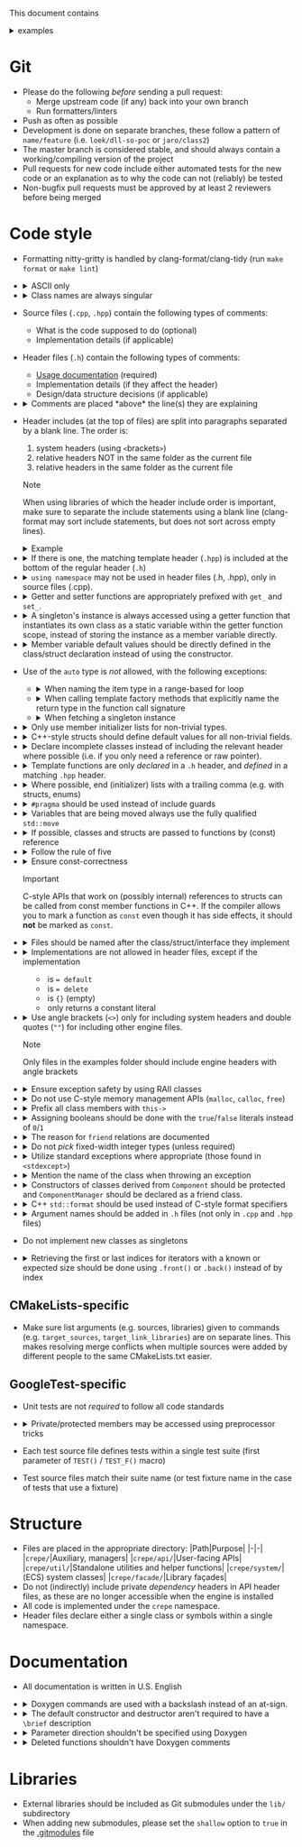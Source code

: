 This document contains
<details><summary>
examples
</summary>
that you can click on to open them.
</details>

# Git

- Please do the following *before* sending a pull request:
  - Merge upstream code (if any) back into your own branch
  - Run formatters/linters
- Push as often as possible
- Development is done on separate branches, these follow a pattern of
  `name/feature` (i.e. `loek/dll-so-poc` or `jaro/class2`)
- The master branch is considered stable, and should always contain a
  working/compiling version of the project
- Pull requests for new code include either automated tests for the new code or
  an explanation as to why the code can not (reliably) be tested
- Non-bugfix pull requests must be approved by at least 2 reviewers before being
  merged

<!--
- TODO: tagging / versions
-->

# Code style

- Formatting nitty-gritty is handled by clang-format/clang-tidy (run `make
  format` or `make lint`)
- <details><summary>
  ASCII only
  </summary><table><tr><th>Good</th><th>Bad</th></tr><tr><td>

  ```cpp
  // crepe startup message
  std::string message = "Hello, world!";
  ```
  </td><td>

  ```cpp
  // crêpe startup message
  std::string message = "こんにちは世界";
  ```
  </td></tr></table></details>
- <details><summary>
  Class names are always singular
  </summary><table><tr><th>Good</th><th>Bad</th></tr><tr><td>

  ```cpp
  class Foo {};
  ```
  </td><td>

  ```cpp
  class Cars {};
  ```
  </td></tr></table></details>
- Source files (`.cpp`, `.hpp`) contain the following types of comments:
  - What is the code supposed to do (optional)
  - Implementation details (if applicable)
- Header files (`.h`) contain the following types of comments:
  - [Usage documentation](#documentation) (required)
  - Implementation details (if they affect the header)
  - Design/data structure decisions (if applicable)
- <details><summary>
  Comments are placed *above* the line(s) they are explaining
  </summary><table><tr><th>Good</th><th>Bad</th></tr><tr><td>

  ```cpp
  int add(int a, int b) {
    // add numbers
    int out = a + b;
    return out;
  }
  ```
  </td><td>

  ```cpp
  int add(int a, int b) {
    int out = a + b; // add numbers
    return out;
  }
  ```
  </td></tr></table></details>
- Header includes (at the top of files) are split into paragraphs separated by
  a blank line. The order is:
  1. system headers (using `<`brackets`>`)
  2. relative headers NOT in the same folder as the current file
  3. relative headers in the same folder as the current file

  > [!NOTE]
  > When using libraries of which the header include order is important, make
  > sure to separate the include statements using a blank line (clang-format
  > may sort include statements, but does not sort across empty lines).

  <details><summary>Example</summary>
  <table><tr><th>Good</th><th>Bad</th></tr><tr><td>

  ```cpp
  #include <SDL2/SDL.h>
  #include <iostream>

  #include "api/Sprite.h"
  #include "util/log.h"

  #include "SDLContext.h"
  ```
  </td><td>

  ```cpp
  #include <SDL2/SDL.h>
  #include "SDLContext.h"
  #include "util/log.h"
  #include <iostream>
  #include "api/Sprite.h"
  ```
  </td></tr></table></details>
- <details><summary>
  If there is one, the matching template header (<code>.hpp</code>) is included
  at the bottom of the regular header (<code>.h</code>)
  </summary><table><tr><th>Good</th><th>Bad</th></tr><tr><td>

  Foo.h:
  ```cpp
  #pragma once

  template <typename T>
  void foo();

  #include "Foo.hpp"
  ```

  Foo.hpp:
  ```cpp
  #pragma once
  #include "Foo.h"

  template <typename T>
  void foo() {
    // ...
  }
  ```
  </td><td>

  Foo.h:
  ```cpp
  #pragma once

  template <typename T>
  void foo();
  ```

  Foo.hpp:
  ```cpp
  #pragma once
  #include "Foo.h"

  template <typename T>
  void foo() {
    // ...
  }
  ```
  </td></tr></table></details>
- <details><summary>
  <code>using namespace</code> may not be used in header files (.h, .hpp), only
  in source files (.cpp).
  </summary><table><tr><th>Good</th><th>Bad</th></tr><tr><td>

  example.h:
  ```cpp
  namespace crepe {
  void foo();
  }
  ```
  
  example.cpp:
  ```cpp
  #include "example.h"
  using namespace crepe;
  void foo() {}
  ```
  </td><td>

  example.h:
  ```cpp
  namespace crepe {
  template <typename T>
  T foo();
  }
  ```
  
  example.hpp:
  ```cpp
  #include "example.h"
  using namespace crepe;
  template <typename T>
  T foo();
  ```
  </td></tr></table></details>

- <details><summary>
  Getter and setter functions are appropriately prefixed with <code>get_</code>
  and <code>set_</code>.
  </summary><table><tr><th>Good</th><th>Bad</th></tr><tr><td>

  ```cpp
  class Foo {
  public:
    int get_speed() const;
    void set_speed(int speed);
  private:
    int speed;
  };
  
  ```
  </td><td>

  ```cpp
  class Foo {
  public:
    int speed() const;
    void set_speed(int speed);
  private:
    int speed;
  };
  ```
  </td></tr></table></details>
- <details><summary>
  A singleton's instance is always accessed using a getter function that
  instantiates its own class as a static variable within the getter function
  scope, instead of storing the instance as a member variable directly.
  </summary><table><tr><th>Good</th><th>Bad</th></tr><tr><td>

  ```cpp
  class Foo {
    Foo & get_instance() {
      static Foo instance;
      return instance;
    }
  };
  ```
  </td><td>

  ```cpp
  Foo Foo::instance {};

  class Foo {
    static Foo instance;
    Foo & get_instance() { return Foo::instance; }
  };

  ```
  </td></tr></table></details>
- <details><summary>
  Member variable default values should be directly defined in the class/struct
  declaration instead of using the constructor.
  </summary><table><tr><th>Good</th><th>Bad</th></tr><tr><td>

  ```cpp
  class Foo {
    int speed = 0;
  };
  
  ```
  </td><td>

  ```cpp
  class Foo {
    Foo() : speed(0) {}
    int speed;
  };
  ```
  </td></tr></table></details>
- Use of the `auto` type is *not* allowed, with the following exceptions:
  - <details><summary>
    When naming the item type in a range-based for loop
    </summary>

    ```cpp
    for (auto & item : foo()) {
      // ...
    }
    ```
    </details>
  - <details><summary>
    When calling template factory methods that explicitly name the return type
    in the function call signature
    </summary>

    ```cpp
    auto ptr = make_unique<Foo>();
    ```
    </details>
  - <details><summary>
    When fetching a singleton instance
    </summary>

    ```cpp
    auto & mgr = crepe::api::Config::get_instance();
    ```
    </details>

- <details><summary>
  Only use member initializer lists for non-trivial types.
  </summary><table><tr><th>Good</th><th>Bad</th></tr><tr><td>

  ```cpp
  class Foo {
  public:
    Foo() : bar("baz") {}
  private:
    std::string bar;
  };
  
  ```
  </td><td>

  ```cpp
  class Foo {
  public:
    Foo() : bar(0) {}
  private:
    int bar;
  };
  ```
  </td></tr></table></details>
- <details><summary>
  C++-style structs should define default values for all non-trivial fields.
  </summary><table><tr><th>Good</th><th>Bad</th></tr><tr><td>

  ```cpp
  struct Foo {
    int bar = 0;
    std::string baz;
  };
  ```
  </td><td>

  ```cpp
  struct Foo {
    int bar;
    std::string baz;
  };
  ```
  </td></tr></table></details>
- <details><summary>
  Declare incomplete classes instead of including the relevant header where
  possible (i.e. if you only need a reference or raw pointer).
  </summary><table><tr><th>Good</th><th>Bad</th></tr><tr><td>

  ```cpp
  class Bar;
  class Foo {
    Bar & bar;
  };
  
  ```
  </td><td>

  ```cpp
  #include "Bar.h"
  class Foo {
    Bar & bar;
  };
  ```
  </td></tr></table></details>
- <details><summary>
  Template functions are only <i>declared</i> in a <code>.h</code> header, and
  <i>defined</i> in a matching <code>.hpp</code> header.
  </summary><table><tr><th>Good</th><th>Bad</th></tr><tr><td>

  add.h:
  ```cpp
  template <typename T>
  T add(T a, T b);

  #include "add.hpp"
  ```
  
  add.hpp:
  ```cpp
  #include "add.h"

  template <typename T>
  T add(T a, T b) {
    return a + b;
  }
  ```
  </td><td>

  add.h:
  ```cpp
  template <typename T>
  T add(T a, T b) {
    return a + b;
  }
  ```
  </td></tr></table></details>
- <details><summary>
  Where possible, end (initializer) lists with a trailing comma (e.g. with
  structs, enums)
  </summary><table><tr><th>Good</th><th>Bad</th></tr><tr><td>

  ```cpp
  enum Color {
    Red,
    Green,
    Blue,
  };
  
  ```
  </td><td>

  ```cpp
  enum Color {
    Red,
    Green,
    Blue
  };
  ```
  </td></tr></table></details>
- <details><summary>
  <code>#pragma</code> should be used instead of include guards
  </summary><table><tr><th>Good</th><th>Bad</th></tr><tr><td>

  ```cpp
  #pragma once

  // ...
  ```
  </td><td>

  ```cpp
  #ifndef __INCLUDED_H
  #define __INCLUDED_H

  // ...

  #endif
  ```
  </td></tr></table></details>
- <details><summary>
  Variables that are being moved always use the fully qualified
  <code>std::move</code>
  </summary><table><tr><th>Good</th><th>Bad</th></tr><tr><td>

  ```cpp
  using namespace std;
  string foo = "bar";
  ref_fn(std::move(foo));
  ```
  </td><td>

  ```cpp
  using namespace std;
  string foo = "bar";
  ref_fn(move(foo));
  ```
  </td></tr></table></details>
- <details><summary>
  If possible, classes and structs are passed to functions by (const) reference
  </summary><table><tr><th>Good</th><th>Bad</th></tr><tr><td>

  ```cpp
  void foo(const Point & p);
  ```
  </td><td>

  ```cpp
  void foo(Point & p);
  void bar(Point p);
  ```
  </td></tr></table></details>
- <details><summary>
  Follow the rule of five
  </summary><table><tr><th>Good</th><th>Bad</th></tr><tr><td>

  ```cpp
  class Foo {
  public:
    Foo();
    ~Foo();
    Foo(Foo &&) noexcept;
    Foo & operator = (const Foo &);
    Foo & operator = (Foo &&) noexcept;
  };
  ```
  </td><td>

  ```cpp
  class Foo {
  public:
    Foo();
    ~Foo();
  };
  ```
  </td></tr></table></details>
- <details><summary>
  Ensure const-correctness

  > [!IMPORTANT]
  > C-style APIs that work on (possibly internal) references to structs can be
  > called from const member functions in C++. If the compiler allows you to
  > mark a function as `const` even though it has side effects, it should
  > **not** be marked as `const`.
  </summary><table><tr><th>Good</th><th>Bad</th></tr><tr><td>

  ```cpp
  class Foo {
  public:
    int get_value() const;
    void set_value(int new_value);
    const std::string & get_name() const;
    void set_name(const std::string & new_name);
  private:
    int value;
    std::string name;
  };
  ```
  </td><td>

  ```cpp
  class Foo {
  public:
    int get_value();
    void set_value(int new_value);
    std::string get_name();
    void set_name(std::string new_name);
  private:
    int value;
    std::string name;
  };
  ```
  </td></tr></table></details>
- <details><summary>
  Files should be named after the class/struct/interface they implement
  </summary><table><tr><th>Good</th><th>Bad</th></tr><tr><td>

  ```cpp
  MyClass.h
  MyClass.cpp
  MyClass.hpp
  ```
  </td><td>

  ```cpp
  my_class.h
  myClass.cpp
  my-class.hpp
  ```
  </td></tr></table></details>
- <details><summary>
  Implementations are not allowed in header files, except if the implementation

  - is `= default`
  - is `= delete`
  - is `{}` (empty)
  - only returns a constant literal
  </summary><table><tr><th>Good</th><th>Bad</th></tr><tr><td>

  ```cpp
  class Foo {
  public:
    int get_value() const { return 42; }
  };
  ```
  </td><td>

  ```cpp
  class Foo {
  public:
    int calculate_value() const {
      int result = 0;
      // complex calculation
      return result;
    }
  };
  ```
  </td></tr></table></details>
- <details><summary>
  Use angle brackets (<code><></code>) only for including system headers and
  double quotes (<code>""</code>) for including other engine files.

  > [!NOTE]
  > Only files in the examples folder should include engine headers with angle
  > brackets
  </summary><table><tr><th>Good</th><th>Bad</th></tr><tr><td>

  ```cpp
  #include <iostream>

  #include "facade/Sound.h"
  ```
  </td><td>

  ```cpp
  #include <iostream>
  #include <crepe/facade/Sound.h>
  ```
  </td></tr></table></details>
- <details><summary>
  Ensure exception safety by using RAII classes
  </summary><table><tr><th>Good</th><th>Bad</th></tr><tr><td>

  ```cpp
  auto foo = std::make_unique<Foo>();
  ```
  </td><td>

  ```cpp
  Foo* foo = new Foo();
  // ...
  delete foo;
  ```
  </td></tr></table></details>
- <details><summary>
  Do not use C-style memory management APIs (<code>malloc</code>,
  <code>calloc</code>, <code>free</code>)
  </summary><table><tr><th>Good</th><th>Bad</th></tr><tr><td>

  ```cpp
  Foo * foo = new Foo();
  delete foo;
  ```
  </td><td>

  ```cpp
  Foo * foo = (Foo *) malloc(sizeof(Foo));
  free(foo);
  ```
  </td></tr></table></details>
- <details><summary>
  Prefix all class members with <code>this-></code>
  </summary><table><tr><th>Good</th><th>Bad</th></tr><tr><td>

  ```cpp
  void Foo::set_value(int value) {
    this->value = value;
  }
  ```
  </td><td>

  ```cpp
  void Foo::set_value(int new_value) {
    value = new_value;
  }
  ```
  </td></tr></table></details>
- <details><summary>
  Assigning booleans should be done with the
  <code>true</code>/<code>false</code> literals instead of
  <code>0</code>/<code>1</code>
  </summary><table><tr><th>Good</th><th>Bad</th></tr><tr><td>

  ```cpp
  bool foo = true;
  bool bar = false;
  ```
  </td><td>

  ```cpp
  bool foo = 1;
  bool bar = 0;
  ```
  </td></tr></table></details>
- <details><summary>
  The reason for <code>friend</code> relations are documented
  </summary><table><tr><th>Good</th><th>Bad</th></tr><tr><td>

  ```cpp
  //! ComponentManager calls the private constructor of this class
  friend class ComponentManager;
  ```
  </td><td>

  ```cpp
  friend class ComponentManager;
  ```
  </td></tr></table></details>
- <details><summary>
  Do not <i>pick</i> fixed-width integer types (unless required)
  </summary><table><tr><th>Good</th><th>Bad</th></tr><tr><td>

  ```cpp
  unsigned long long foo();
  ```
  </td><td>

  ```cpp
  uint64_t foo();
  ```
  </td></tr></table></details>
- <details><summary>
  Utilize standard exceptions where appropriate (those found in <code>&lt;stdexcept&gt;</code>)
  </summary><table><tr><th>Good</th><th>Bad</th></tr><tr><td>

  ```cpp
  #include <stdexcept>

  // ...

  if (foo == nullptr) {
    throw std::runtime_error("What is wrong");
  }
  ```
  </td><td>

  ```cpp
  if (foo == nullptr) {
    std::cout << "What is wrong" << std::endl;
    exit(1);
  }
  ```
  </td></tr></table></details>
- <details><summary>
  Mention the name of the class when throwing an exception
  </summary><table><tr><th>Good</th><th>Bad</th></tr><tr><td>

  ```cpp
  Foo::bar() {
    if (...)
      throw std::runtime_error("Foo: big error!");
  }
  ```
  </td><td>

  ```cpp
  Foo::bar() {
    if (...)
      throw std::runtime_error("big error!");
  }
  ```
  </td></tr></table></details>
- <details><summary>
  Constructors of classes derived from <code>Component</code> should be
  protected and <code>ComponentManager</code> should be declared as a friend
  class.
  </summary><table><tr><th>Good</th><th>Bad</th></tr><tr><td>

  ```cpp
  class MyComponent : public Component {
  protected:
    MyComponent(...);
    //! Only ComponentManager is allowed to create components
    friend class ComponentManager;
  };
  ```
  </td><td>

  ```cpp
  class MyComponent : public Component {
  public:
    MyComponent(...);
  };
  ```
  </td></tr></table></details>
- <details><summary>
  C++ <code>std::format</code> should be used instead of C-style format specifiers
  </summary><table><tr><th>Good</th><th>Bad</th></tr><tr><td>

  ```cpp
  std::string message = std::format("Hello, {}", name);

  dbg_logf("Here too: {}", 3);

  throw std::runtime_error(std::format("Or here: {}", 5));
  ```
  </td><td>

  ```cpp
  char message[50];
  sprintf(message, "Hello, %s", name);
  ```
  </td></tr></table></details>
- <details><summary>
  Argument names should be added in <code>.h</code> files (not only in
  <code>.cpp</code> and <code>.hpp</code> files)
  </summary><table><tr><th>Good</th><th>Bad</th></tr><tr><td>

  Foo.h:
  ```cpp
  void foo(int bar);
  ```

  Foo.cpp:
  ```cpp
  void foo(int bar) {
    // ...
  }
  ```
  </td><td>

  Foo.h:
  ```cpp
  void foo(int);
  ```

  Foo.cpp:
  ```cpp
  void foo(int bar) {
    // ...
  }
  ```
  </td></tr></table></details>
- Do not implement new classes as singletons
- <details><summary>
  Retrieving the first or last indices for iterators with a known or expected
  size should be done using <code>.front()</code> or <code>.back()</code>
  instead of by index
  </summary><table><tr><th>Good</th><th>Bad</th></tr><tr><td>

  ```cpp
  vector<int> foo = { 1, 2, 3 };
  int bar = foo.first();
  ```
  </td><td>

  ```cpp
  vector<int> foo = { 1, 2, 3 };
  int bar = foo[0];
  ```
  </td></tr></table></details>

## CMakeLists-specific

- Make sure list arguments (e.g. sources, libraries) given to commands (e.g.
  `target_sources`, `target_link_libraries`) are on separate lines. This makes
  resolving merge conflicts when multiple sources were added by different
  people to the same CMakeLists.txt easier.

## GoogleTest-specific

- Unit tests are not *required* to follow all code standards
- <details><summary>
  Private/protected members may be accessed using preprocessor tricks
  </summary>

  ```cpp
  // include unrelated headers before

  #define private public
  #define protected public

  // headers included after *will* be affected
  ```
  </details>
- Each test source file defines tests within a single test suite (first
  parameter of `TEST()` / `TEST_F()` macro)
- Test source files match their suite name (or test fixture name in the case of
  tests that use a fixture)

# Structure

- Files are placed in the appropriate directory:
  |Path|Purpose|
  |-|-|
  |`crepe/`|Auxiliary, managers|
  |`crepe/api/`|User-facing APIs|
  |`crepe/util/`|Standalone utilities and helper functions|
  |`crepe/system/`|(ECS) system classes|
  |`crepe/facade/`|Library façades|
- Do not (indirectly) include private *dependency* headers in API header files,
  as these are no longer accessible when the engine is installed
- All code is implemented under the `crepe` namespace.
- Header files declare either a single class or symbols within a single
  namespace.

# Documentation

- All documentation is written in U.S. English
- <details><summary>
  Doxygen commands are used with a backslash instead of an at-sign.
  </summary><table><tr><th>Good</th><th>Bad</th></tr><tr><td>

  ```cpp
  /**
   * \brief do something
   *
   * \param bar  Magic number
   */
  void foo(int bar);
  ```
  </td><td>

  ```cpp
  /**
   * @brief do something
   *
   * @param bar  Magic number
   */
  void foo();
  ```
  </td></tr></table></details>
- <details><summary>
  The default constructor and destructor aren't required to have a
  <code>\brief</code> description
  </summary><table><tr><th>Good</th><th>Bad</th></tr><tr><td>

  ```cpp
  Foo();
  virtual ~Foo();
  ```
  </td><td>

  ```cpp
  //! Create instance of Foo
  Foo();
  //! Destroy instance of Foo
  virtual ~Foo();
  ```
  </td></tr></table></details>
- <details><summary>
  Parameter direction shouldn't be specified using Doxygen
  </summary><table><tr><th>Good</th><th>Bad</th></tr><tr><td>

  ```cpp
  /**
   * \param bar  Reference to Bar
   */
  void foo(const Bar & bar);
  ```
  </td><td>

  ```cpp
  /**
   * \param[in] bar  Reference to Bar
   */
  void foo(const Bar & bar);
  ```
  </td></tr></table></details>
- <details><summary>
  Deleted functions shouldn't have Doxygen comments
  </summary><table><tr><th>Good</th><th>Bad</th></tr><tr><td>

  ```cpp
  // singleton
  Foo(const Foo &) = delete;
  Foo(Foo &&) = delete;
  Foo & operator=(const Foo &) = delete;
  Foo & operator=(Foo &&) = delete;
  ```
  </td><td>

  ```cpp
  //! Deleted copy constructor
  Foo(const Foo &) = delete;
  //! Deleted move constructor
  Foo(Foo &&) = delete;
  //! Deleted copy assignment operator
  Foo & operator=(const Foo &) = delete;
  //! Deleted move assignment operator
  Foo & operator=(Foo &&) = delete;
  ```
  </td></tr></table></details>

# Libraries

- External libraries should be included as Git submodules under the `lib/`
  subdirectory
- When adding new submodules, please set the `shallow` option to `true` in the
  [.gitmodules](./.gitmodules) file

